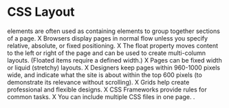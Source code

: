 # CSS Layout 

 <div> elements are often used as containing elements to group together sections of a page.
X Browsers display pages in normal flow unless you specify relative, absolute, or fixed positioning.
X The float property moves content to the left or right of the page and can be used to create multi-column layouts. (Floated items require a defined width.)
X Pages can be fixed width or liquid (stretchy) layouts.
X Designers keep pages within 960-1000 pixels wide, and indicate what the site is about within the top 600 pixels (to demonstrate its relevance without scrolling).
X Grids help create professional and flexible designs. X CSS Frameworks provide rules for common tasks. X You can include multiple CSS files in one page.
.
